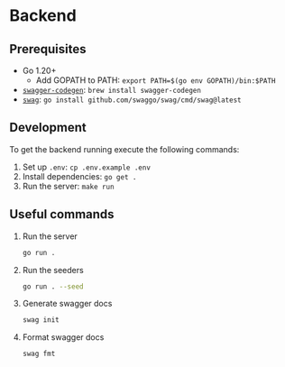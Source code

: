 # Backend

## Prerequisites
- Go 1.20+
  - Add GOPATH to PATH: `export PATH=$(go env GOPATH)/bin:$PATH` 
- [`swagger-codegen`](https://github.com/swagger-api/swagger-codegen/tree/master): `brew install swagger-codegen`
- [`swag`](https://github.com/swaggo/swag): `go install github.com/swaggo/swag/cmd/swag@latest`

## Development

To get the backend running execute the following commands:
1. Set up `.env`: `cp .env.example .env`
2. Install dependencies: `go get .`
3. Run the server: `make run`

## Useful commands

1. Run the server
    
    ```bash
    go run .
    ```

2. Run the seeders

    ```bash
    go run . --seed
    ```

3. Generate swagger docs

    ```bash
    swag init
    ```

4. Format swagger docs
    
    ```bash
    swag fmt 
    ```